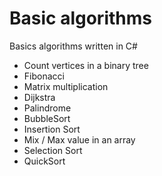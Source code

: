 # Basic algorithms
Basics algorithms written in C#
  - Count vertices in a binary tree
  - Fibonacci
  - Matrix multiplication
  - Dijkstra
  - Palindrome
  - BubbleSort
  - Insertion Sort
  - Mix / Max value in an array
  - Selection Sort
  - QuickSort